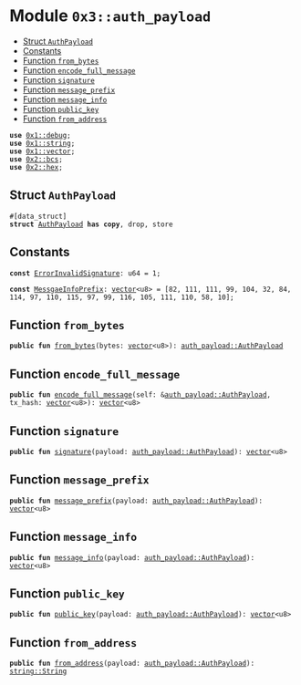 
<a name="0x3_auth_payload"></a>

# Module `0x3::auth_payload`



-  [Struct `AuthPayload`](#0x3_auth_payload_AuthPayload)
-  [Constants](#@Constants_0)
-  [Function `from_bytes`](#0x3_auth_payload_from_bytes)
-  [Function `encode_full_message`](#0x3_auth_payload_encode_full_message)
-  [Function `signature`](#0x3_auth_payload_signature)
-  [Function `message_prefix`](#0x3_auth_payload_message_prefix)
-  [Function `message_info`](#0x3_auth_payload_message_info)
-  [Function `public_key`](#0x3_auth_payload_public_key)
-  [Function `from_address`](#0x3_auth_payload_from_address)


<pre><code><b>use</b> <a href="">0x1::debug</a>;
<b>use</b> <a href="">0x1::string</a>;
<b>use</b> <a href="">0x1::vector</a>;
<b>use</b> <a href="">0x2::bcs</a>;
<b>use</b> <a href="">0x2::hex</a>;
</code></pre>



<a name="0x3_auth_payload_AuthPayload"></a>

## Struct `AuthPayload`



<pre><code>#[data_struct]
<b>struct</b> <a href="auth_payload.md#0x3_auth_payload_AuthPayload">AuthPayload</a> <b>has</b> <b>copy</b>, drop, store
</code></pre>



<a name="@Constants_0"></a>

## Constants


<a name="0x3_auth_payload_ErrorInvalidSignature"></a>



<pre><code><b>const</b> <a href="auth_payload.md#0x3_auth_payload_ErrorInvalidSignature">ErrorInvalidSignature</a>: u64 = 1;
</code></pre>



<a name="0x3_auth_payload_MessgaeInfoPrefix"></a>



<pre><code><b>const</b> <a href="auth_payload.md#0x3_auth_payload_MessgaeInfoPrefix">MessgaeInfoPrefix</a>: <a href="">vector</a>&lt;u8&gt; = [82, 111, 111, 99, 104, 32, 84, 114, 97, 110, 115, 97, 99, 116, 105, 111, 110, 58, 10];
</code></pre>



<a name="0x3_auth_payload_from_bytes"></a>

## Function `from_bytes`



<pre><code><b>public</b> <b>fun</b> <a href="auth_payload.md#0x3_auth_payload_from_bytes">from_bytes</a>(bytes: <a href="">vector</a>&lt;u8&gt;): <a href="auth_payload.md#0x3_auth_payload_AuthPayload">auth_payload::AuthPayload</a>
</code></pre>



<a name="0x3_auth_payload_encode_full_message"></a>

## Function `encode_full_message`



<pre><code><b>public</b> <b>fun</b> <a href="auth_payload.md#0x3_auth_payload_encode_full_message">encode_full_message</a>(self: &<a href="auth_payload.md#0x3_auth_payload_AuthPayload">auth_payload::AuthPayload</a>, tx_hash: <a href="">vector</a>&lt;u8&gt;): <a href="">vector</a>&lt;u8&gt;
</code></pre>



<a name="0x3_auth_payload_signature"></a>

## Function `signature`



<pre><code><b>public</b> <b>fun</b> <a href="auth_payload.md#0x3_auth_payload_signature">signature</a>(payload: <a href="auth_payload.md#0x3_auth_payload_AuthPayload">auth_payload::AuthPayload</a>): <a href="">vector</a>&lt;u8&gt;
</code></pre>



<a name="0x3_auth_payload_message_prefix"></a>

## Function `message_prefix`



<pre><code><b>public</b> <b>fun</b> <a href="auth_payload.md#0x3_auth_payload_message_prefix">message_prefix</a>(payload: <a href="auth_payload.md#0x3_auth_payload_AuthPayload">auth_payload::AuthPayload</a>): <a href="">vector</a>&lt;u8&gt;
</code></pre>



<a name="0x3_auth_payload_message_info"></a>

## Function `message_info`



<pre><code><b>public</b> <b>fun</b> <a href="auth_payload.md#0x3_auth_payload_message_info">message_info</a>(payload: <a href="auth_payload.md#0x3_auth_payload_AuthPayload">auth_payload::AuthPayload</a>): <a href="">vector</a>&lt;u8&gt;
</code></pre>



<a name="0x3_auth_payload_public_key"></a>

## Function `public_key`



<pre><code><b>public</b> <b>fun</b> <a href="auth_payload.md#0x3_auth_payload_public_key">public_key</a>(payload: <a href="auth_payload.md#0x3_auth_payload_AuthPayload">auth_payload::AuthPayload</a>): <a href="">vector</a>&lt;u8&gt;
</code></pre>



<a name="0x3_auth_payload_from_address"></a>

## Function `from_address`



<pre><code><b>public</b> <b>fun</b> <a href="auth_payload.md#0x3_auth_payload_from_address">from_address</a>(payload: <a href="auth_payload.md#0x3_auth_payload_AuthPayload">auth_payload::AuthPayload</a>): <a href="_String">string::String</a>
</code></pre>
